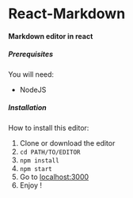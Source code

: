 # React-Markdown

#### Markdown editor in react

##### Prerequisites
You will need:
- NodeJS

##### Installation
How to install this editor:
1. Clone or download the editor
2. `cd PATH/TO/EDITOR`
3. `npm install`
4. `npm start`
5. Go to [localhost:3000](http://localhost:3000)
5. Enjoy !
